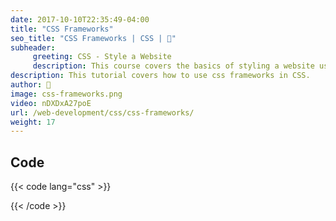```yaml
---
date: 2017-10-10T22:35:49-04:00
title: "CSS Frameworks"
seo_title: "CSS Frameworks | CSS | 🦒"
subheader:
     greeting: CSS - Style a Website
     description: This course covers the basics of styling a website using CSS. Work your way through the videos/articles and I'll teach you everything you need to know to style a basic website!
description: This tutorial covers how to use css frameworks in CSS.
author: 🦒
image: css-frameworks.png
video: nDXDxA27poE
url: /web-development/css/css-frameworks/
weight: 17
---
```


## Code

{{< code lang="css" >}}

{{< /code >}}